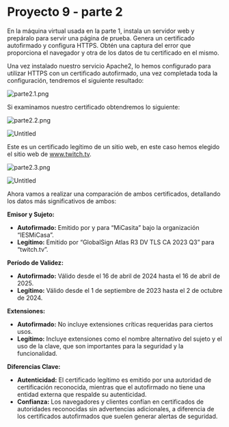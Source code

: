 # Proyecto 9 - parte 2

En la máquina virtual usada en la parte 1, instala un servidor web y prepáralo para servir una página de prueba. Genera un certificado autofirmado y configura HTTPS. Obtén una captura del error que proporciona el navegador y otra de los datos de tu certificado en el mismo.

Una vez instalado nuestro servicio Apache2, lo hemos configurado para utilizar HTTPS con un certificado autofirmado, una vez completada toda la configuración, tendremos el siguiente resultado:

![parte2.1.png](Proyecto%209%20-%20parte%202%207bb02be8a20e4b12abc8373e4baa7626/parte2.1.png)

Si examinamos nuestro certificado obtendremos lo siguiente:

![parte2.2.png](Proyecto%209%20-%20parte%202%207bb02be8a20e4b12abc8373e4baa7626/parte2.2.png)

![Untitled](Proyecto%209%20-%20parte%202%207bb02be8a20e4b12abc8373e4baa7626/Untitled.png)

Este es un certificado legítimo de un sitio web, en este caso hemos elegido el sitio web de www.twitch.tv.

![parte2.3.png](Proyecto%209%20-%20parte%202%207bb02be8a20e4b12abc8373e4baa7626/parte2.3.png)

![Untitled](Proyecto%209%20-%20parte%202%207bb02be8a20e4b12abc8373e4baa7626/Untitled%201.png)

Ahora vamos a realizar una comparación de ambos certificados, detallando los datos más significativos de ambos:

**Emisor y Sujeto:**

- **Autofirmado:** Emitido por y para “MiCasita” bajo la organización “IESMiCasa”.
- **Legítimo:** Emitido por “GlobalSign Atlas R3 DV TLS CA 2023 Q3” para “twitch.tv”.

**Período de Validez:**

- **Autofirmado:** Válido desde el 16 de abril de 2024 hasta el 16 de abril de 2025.
- **Legítimo:** Válido desde el 1 de septiembre de 2023 hasta el 2 de octubre de 2024.

**Extensiones:**

- **Autofirmado:** No incluye extensiones críticas requeridas para ciertos usos.
- **Legítimo:** Incluye extensiones como el nombre alternativo del sujeto y el uso de la clave, que son importantes para la seguridad y la funcionalidad.

**Diferencias Clave:**

- **Autenticidad:** El certificado legítimo es emitido por una autoridad de certificación reconocida, mientras que el autofirmado no tiene una entidad externa que respalde su autenticidad.
- **Confianza:** Los navegadores y clientes confían en certificados de autoridades reconocidas sin advertencias adicionales, a diferencia de los certificados autofirmados que suelen generar alertas de seguridad.